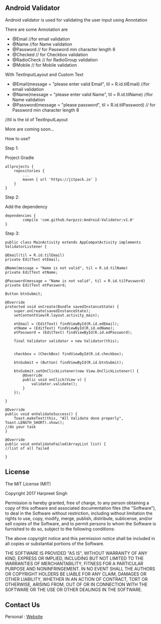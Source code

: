 ## **Android Validator**

 Android validator is used for validating the user input using Annotation 

There are some Annotation are 

*  @Email //for email validation  
*  @Name  //for Name validation 
*  @Password // for Password min character length 8
*  @Checked // for Checkbox validation
*  @RadioCheck // for RadioGroup validation
*  @Mobile // for Mobile validation

With TextInputLayout and Custom Text

*  @Email(message = "please enter valid Email", til = R.id.tilEmail) //for email validation  
*  @Name(message = "please enter valid Name", til = R.id.tilName)  //for Name validation 
*  @Password(message = "please password", til = R.id.tilPassword) // for Password min character length 8 

//til is the id of TextInputLayout  

More are coming soon...

How to use?


Step 1:

Project Gradle 

	allprojects {
		repositories {
			...
			maven { url 'https://jitpack.io' }
		}
	}

Step 2:

Add the dependency

	dependencies {
	        compile 'com.github.harpzzz:Android-Validator:v1.0'
	}



Step 3:

    public class MainActivity extends AppCompatActivity implements ValidatorListener {

    @Email(til = R.id.tilEmail)
    private EditText etEmail;

    @Name(message = "Name is not valid", til = R.id.tilName)
    private EditText etName;

    @Password(message = "Name is not valid", til = R.id.tilPassword)
    private EditText etPassword;

    Button btnSubmit;

    @Override
    protected void onCreate(Bundle savedInstanceState) {
        super.onCreate(savedInstanceState);
        setContentView(R.layout.activity_main);

        etEmail = (EditText) findViewById(R.id.edEmail);
        etName = (EditText) findViewById(R.id.edName);
        etPassword = (EditText) findViewById(R.id.edPassword);

        final Validator validator = new Validator(this);


        checkbox = (CheckBox) findViewById(R.id.checkbox);

        btnSubmit = (Button) findViewById(R.id.btnSubmit);

        btnSubmit.setOnClickListener(new View.OnClickListener() {
            @Override
            public void onClick(View v) {
                validator.validate();
            }
        });

    }

    @Override
    public void onValidateSuccess() {
        Toast.makeText(this, "All Validate done properly", Toast.LENGTH_SHORT).show();
	//do your task 
    }

    @Override
    public void onValidateFailed(ArrayList list) {
	//list of all failed

    }


## **License**
The MIT License (MIT)

Copyright 2017 Harpreet Singh

Permission is hereby granted, free of charge, to any person obtaining a copy of this software and associated documentation files (the "Software"), to deal in the Software without restriction, including without limitation the rights to use, copy, modify, merge, publish, distribute, sublicense, and/or sell copies of the Software, and to permit persons to whom the Software is furnished to do so, subject to the following conditions:

The above copyright notice and this permission notice shall be included in all copies or substantial portions of the Software.

THE SOFTWARE IS PROVIDED "AS IS", WITHOUT WARRANTY OF ANY KIND, EXPRESS OR IMPLIED, INCLUDING BUT NOT LIMITED TO THE WARRANTIES OF MERCHANTABILITY, FITNESS FOR A PARTICULAR PURPOSE AND NONINFRINGEMENT. IN NO EVENT SHALL THE AUTHORS OR COPYRIGHT HOLDERS BE LIABLE FOR ANY CLAIM, DAMAGES OR OTHER LIABILITY, WHETHER IN AN ACTION OF CONTRACT, TORT OR OTHERWISE, ARISING FROM, OUT OF OR IN CONNECTION WITH THE SOFTWARE OR THE USE OR OTHER DEALINGS IN THE SOFTWARE.

## **Contact Us**

Personal : [Website](http://www.harpz.890m.com/)
